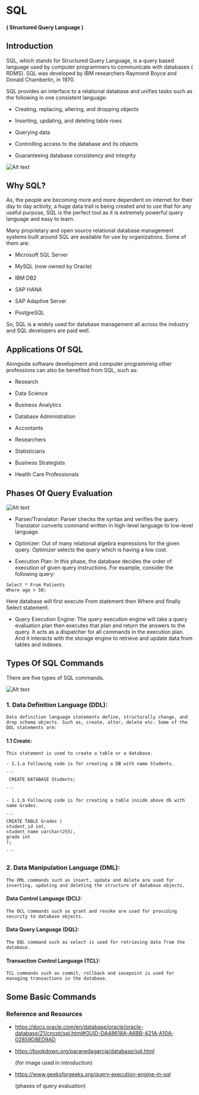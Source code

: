 <!-- ![Alt text](https://assets.digitalocean.com/articles/alligator/boo.svg "a title") -->

# SQL

#### ( Structured Query Language )

## Introduction

SQL, which stands for Structured Query Language, is a query based language used by computer programmers to communicate with databases ( RDMS). SQL was developed by IBM researchers Raymond Boyce and Donald Chamberlin, in 1970.

SQL provides an interface to a relational database and unifies tasks such as the following in one consistent language:

- Creating, replacing, altering, and dropping objects

- Inserting, updating, and deleting table rows

- Querying data

- Controlling access to the database and its objects

- Guaranteeing database consistency and integrity

![Alt text](https://bookdown.org/paranedagarcia/database/images/sql-mapa.jpg "sql-map")

## Why SQL?

As, the people are becoming more and more dependent on internet for their day to day activity, a huge data trail is being created and to use that for any useful purpose, SQL is the perfect tool as it is extremely powerful query language and easy to learn.

Many proprietary and open source relational database management systems built around SQL are available for use by organizations. Some of them are:

- Microsoft SQL Server

- MySQL (now owned by Oracle)

- IBM DB2

- SAP HANA

- SAP Adaptive Server

- PostgreSQL

So, SQL is a widely used for database management all across the industry and SQL developers are paid well.

## Applications Of SQL

Alongside software development and computer programming other professions can also be benefited from SQL, such as:

- Research

- Data Science

- Business Analytics

- Database Administration

- Accontants

- Researchers

- Statisticians

- Business Strategists

- Health Care Professionals

## Phases Of Query Evaluation

![Alt text](https://media.geeksforgeeks.org/wp-content/uploads/20220211155243/PhasesofQueryEvaluation.png "PhasesofQueryEvaluation")

- Parser/Translator: Parser checks the syntax and verifies the query. Translator converts command written in high-level language to low-level language.

- Optimizer: Out of many relational algebra expressions for the given query. Optimizer selects the query which is having a low cost.

- Execution Plan: In this phase, the database decides the order of execution of given query instructions. For example, consider the following query:

```
Select * From Patients
Where age > 50;

```

Here database will first execute From statement then Where and finally Select statement.

- Query Execution Engine: The query execution engine will take a query evaluation plan then executes that plan and return the answers to the query. It acts as a dispatcher for all commands in the execution plan. And it interacts with the storage engine to retrieve and update data from tables and indexes.

## Types Of SQL Commands

There are five types of SQL commands.

![Alt text](https://static.javatpoint.com/dbms/images/dbms-sql-command.png "dbms-sql-command")

### 1. Data Definition Language (DDL):

    Data definition language statements define, structurally change, and drop schema objects. Such as, create, alter, delete etc. Some of the DDL statements are:

#### 1.1 Create:

    This statement is used to create a table or a database.

    - 1.1.a Following code is for creating a DB with name Students.

    ```
     CREATE DATABASE Students;

    ```

    - 1.1.b Following code is for creating a table inside above db with name Grades.

    ```
    CREATE TABLE Grades (
    student_id int,
    student_name varchar(255),
    grade int
    );

    ```

### 2. Data Manipulation Language (DML):

    The DML commands such as insert, update and delete are used for inserting, updating and deleting the structure of database objects.

#### Data Control Language (DCL):

    The DCL commands such as grant and revoke are used for providing security to database objects.

#### Data Query Language (DQL):

    The DQL command such as select is used for retrieving data from the database.

#### Transaction Control Language (TCL):

    TCL commands such as commit, rollback and savepoint is used for managing transactions in the database.

## Some Basic Commands

### Reference and Resources

- https://docs.oracle.com/en/database/oracle/oracle-database/21/cncpt/sql.html#GUID-DA48618A-A6BB-421A-A10A-02859D8ED9AD

- https://bookdown.org/paranedagarcia/database/sql.html

  (for image used in introduction)

- https://www.geeksforgeeks.org/query-execution-engine-in-sql

  (phases of query evaluation)
